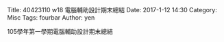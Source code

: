 Title: 40423110 w18 電腦輔助設計期末總結
Date: 2017-1-12 14:30
Category: Misc
Tags: fourbar
Author: yen

<!-- PELICAN_END_SUMMARY -->

105學年第一學期電腦輔助設計期末總結

